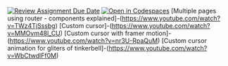 [![Review Assignment Due Date](https://classroom.github.com/assets/deadline-readme-button-22041afd0340ce965d47ae6ef1cefeee28c7c493a6346c4f15d667ab976d596c.svg)](https://classroom.github.com/a/OwWY7ss_)
[![Open in Codespaces](https://classroom.github.com/assets/launch-codespace-2972f46106e565e64193e422d61a12cf1da4916b45550586e14ef0a7c637dd04.svg)](https://classroom.github.com/open-in-codespaces?assignment_repo_id=18888107)
[Multiple pages using router - components explained]-(https://www.youtube.com/watch?v=TWz4TjSssbg)
[Custom cursor]-(https://www.youtube.com/watch?v=MMOvm48l_CU)
[Custom cursor with framer motion]-(https://www.youtube.com/watch?v=nr3U-RpaQuM)
[Custom cursor animation for gliters of tinkerbell]-(https://www.youtube.com/watch?v=WbCtwdlFf0M)
